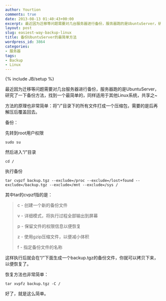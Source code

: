 ```yaml
---
author: Yourtion
comments: true
date: 2013-08-13 01:40:43+00:00
excerpt: 最近因为迁移等问题需要对几台服务器进行备份，服务器跑的是UbuntuServer，研究了一下备份方法，找到一个最简单的，同样适用于其他Linux系统，共享之~
layout: post
slug: easiest-way-backup-linux
title: 备份UbuntuServer的最简单方法
wordpress_id: 3864
categories:
- 服务器
tags:
- Backup
- Linux
---
```

{% include JB/setup %}

最近因为迁移等问题需要对几台服务器进行备份，服务器跑的是UbuntuServer，研究了一下备份方法，找到一个最简单的，同样适用于其他Linux系统，共享之~

方法的原理也非常简单：将"/"目录下的所有文件打成一个压缩包，需要的是后再解压后覆盖回去。

备份：

先转到root用户权限

```
sudo su
```

然后进入“/”目录

```
cd /
```

执行备份

```
tar cvpzf backup.tgz --exclude=/proc --exclude=/lost+found --exclude=/backup.tgz --exclude=/mnt --exclude=/sys /
```

其中tar的cvpzf指的是：


<blockquote>c - 创建一个新的备份文件

v - 详细模式，将执行过程全部输出到屏幕

p - 保留文件的权限信息以便恢复

z - 使用gzip压缩文件，以便减小体积

f <filename> - 指定备份文件的名称</blockquote>


这样执行后就会在“/”下面生成一个backup.tgz的备份文件，你就可以拷贝下来，以便恢复了。

恢复方法也非常简单：

```
tar xvpfz backup.tgz -C /
```

好了，就是这么简单。




